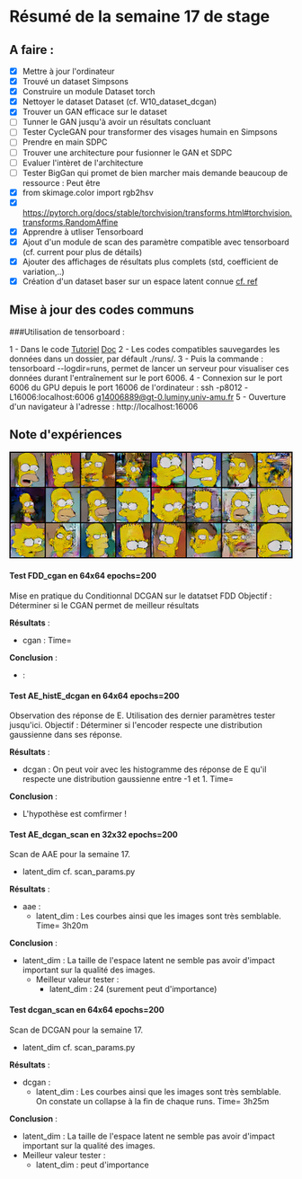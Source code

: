 # Résumé de la semaine 17 de stage


## A faire :

- [x]  Mettre à jour l'ordinateur
- [x]  Trouvé un dataset Simpsons
- [x]  Construire un module Dataset torch
- [x]  Nettoyer le dataset Dataset (cf. W10_dataset_dcgan)
- [x]  Trouver un GAN efficace sur le dataset
- [ ] Tunner le GAN jusqu'à avoir un résultats concluant
- [ ] Tester CycleGAN pour transformer des visages humain en Simpsons
- [ ] Prendre en main SDPC
- [ ] Trouver une architecture pour fusionner le GAN et SDPC
- [ ] Evaluer l'intèret de l'architecture
- [ ] Tester BigGan qui promet de bien marcher mais demande beaucoup de ressource : Peut être
- [x] from skimage.color import rgb2hsv
- [x] https://pytorch.org/docs/stable/torchvision/transforms.html#torchvision.transforms.RandomAffine
- [x] Apprendre à utliser Tensorboard
- [x] Ajout d'un module de scan des paramètre compatible avec tensorboard (cf. current pour plus de détails)
- [x] Ajouter des affichages de résultats plus complets (std, coefficient de variation,..)
- [x] Création d'un dataset baser sur un espace latent connue [cf. ref](http://datashader.org/topics/strange_attractors.html)

## Mise à jour des codes communs

###Utilisation de tensorboard :

1 - Dans le code [Tutoriel](https://www.tensorflow.org/guide/summaries_and_tensorboard) [Doc](https://pytorch.org/docs/stable/tensorboard.html)
2 - Les codes compatibles sauvegardes les données dans un dossier, par défault ./runs/.
3 - Puis la commande : tensorboard --logdir=runs, permet de lancer un serveur pour visualiser ces données durant l'entraînement sur le port 6006.
4 - Connexion sur le port 6006 du GPU depuis le port 16006 de l'ordinateur : ssh -p8012 -L16006:localhost:6006 g14006889@gt-0.luminy.univ-amu.fr
5 - Ouverture d'un navigateur à l'adresse : http://localhost:16006

## Note d'expériences

![W16_dcgan_boost](W16_dcgan_boost/200_scan2.png "Scan 2 results")

#### Test FDD_cgan en 64x64 epochs=200
Mise en pratique du Conditionnal DCGAN sur le datatset FDD
Objectif : Déterminer si le CGAN permet de meilleur résultats 

__Résultats__ :
  - cgan : 
    Time= 
		
__Conclusion__ :
  - :

#### Test AE_histE_dcgan en 64x64 epochs=200
Observation des réponse de E.
Utilisation des dernier paramètres tester jusqu'ici.
Objectif : Déterminer si l'encoder respecte une distribution gaussienne dans ses réponse. 

__Résultats__ :
  - dcgan : On peut voir avec les histogramme des réponse de E qu'il respecte une distribution gaussienne entre -1 et 1.
    Time= 
		
__Conclusion__ :
  - L'hypothèse est comfirmer !

#### Test AE_dcgan_scan en 32x32 epochs=200
Scan de AAE pour la semaine 17.
  - latent_dim
cf. scan_params.py 

__Résultats__ :
  - aae : 
    - latent_dim : Les courbes ainsi que les images sont très semblable.
    Time= 3h20m
		
__Conclusion__ :
- latent_dim : La taille de l'espace latent ne semble pas avoir d'impact important sur la qualité des images.
  - Meilleur valeur tester :
    - latent_dim : 24 (surement peut d'importance)

#### Test dcgan_scan en 64x64 epochs=200
Scan de DCGAN pour la semaine 17.
  - latent_dim
cf. scan_params.py 

__Résultats__ :
  - dcgan : 
    - latent_dim : Les courbes ainsi que les images sont très semblable. On constate un collapse à la fin  de chaque runs. 
    Time= 3h25m

__Conclusion__ :
  - latent_dim : La taille de l'espace latent ne semble pas avoir d'impact important sur la qualité des images.
  - Meilleur valeur tester :
    - latent_dim : peut d'importance
    

